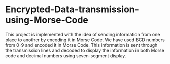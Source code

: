 # Encrypted-Data-transmission-using-Morse-Code
This project is implemented with the idea of sending information from one place to another by encoding it in Morse Code. We have used BCD numbers from 0-9 and encoded it in Morse Code. This information is sent through the transmission lines and decoded to display the information in both Morse code and decimal numbers using seven-segment display.
